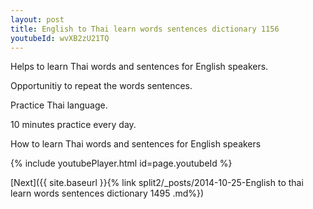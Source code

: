 ```yaml
---
layout: post
title: English to Thai learn words sentences dictionary 1156 
youtubeId: wvXB2zU21TQ
---
```

 
 
Helps to learn Thai words and sentences for English speakers.

Opportunitiy to repeat the words sentences. 

Practice Thai language. 
 
10 minutes practice every day. 
 
How to learn Thai words and sentences for English speakers 
 
{% include youtubePlayer.html id=page.youtubeId %}
 
 
[Next]({{ site.baseurl }}{% link  split2/_posts/2014-10-25-English to thai learn words sentences dictionary 1495 .md%})
 
